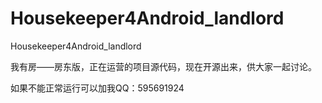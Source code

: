 # Housekeeper4Android_landlord
Housekeeper4Android_landlord


我有房——房东版，正在运营的项目源代码，现在开源出来，供大家一起讨论。

如果不能正常运行可以加我QQ：595691924

